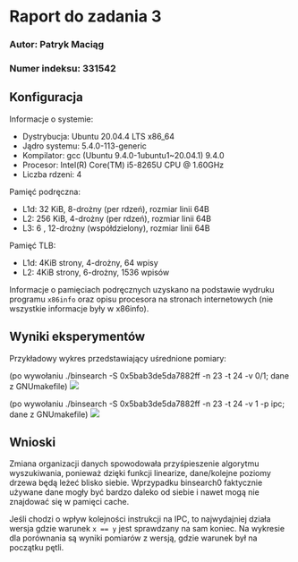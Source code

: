 # Raport do zadania 3

### Autor: Patryk Maciąg
### Numer indeksu: 331542

Konfiguracja
---

Informacje o systemie:

 * Dystrybucja: Ubuntu 20.04.4 LTS x86_64
 * Jądro systemu: 5.4.0-113-generic
 * Kompilator: gcc (Ubuntu 9.4.0-1ubuntu1~20.04.1) 9.4.0
 * Procesor: Intel(R) Core(TM) i5-8265U CPU @ 1.60GHz
 * Liczba rdzeni: 4

Pamięć podręczna:

 * L1d: 32 KiB, 8-drożny (per rdzeń), rozmiar linii 64B
 * L2: 256 KiB, 4-drożny (per rdzeń), rozmiar linii 64B
 * L3: 6 , 12-drożny (współdzielony), rozmiar linii 64B

Pamięć TLB:

 * L1d: 4KiB strony, 4-drożny, 64 wpisy
 * L2: 4KiB strony, 6-drożny, 1536 wpisów

Informacje o pamięciach podręcznych uzyskano na podstawie wydruku programu
`x86info` oraz opisu procesora na stronach internetowych (nie wszystkie informacje były w x86info).

Wyniki eksperymentów
---

Przykładowy wykres przedstawiający uśrednione pomiary:


(po wywołaniu ./binsearch -S 0x5bab3de5da7882ff -n 23 -t 24 -v 0/1; dane z GNUmakefile)
![](https://i.imgur.com/rF1CBp6.png)

(po wywołaniu ./binsearch -S 0x5bab3de5da7882ff -n 23 -t 24 -v 1 -p ipc; dane z GNUmakefile)
![](https://i.imgur.com/fNV9sgw.png)



Wnioski
---

Zmiana organizacji danych spowodowała przyśpieszenie algorytmu wyszukiwania, ponieważ dzięki funkcji linearize, dane/kolejne poziomy drzewa będą leżeć blisko siebie. Wprzypadku binsearch0 faktycznie używane dane mogły być bardzo daleko od siebie i nawet mogą nie znajdować się w pamięci cache.

Jeśli chodzi o wpływ kolejności instrukcji na IPC, to najwydajniej działa wersja gdzie warunek `x == y` jest sprawdzany na sam koniec. Na wykresie dla porównania są wyniki pomiarów z wersją, gdzie warunek był na początku pętli.
